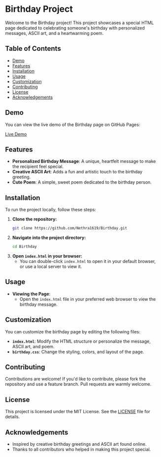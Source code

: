 # Birthday Project

Welcome to the Birthday project! This project showcases a special HTML page dedicated to celebrating someone's birthday with personalized messages, ASCII art, and a heartwarming poem.

## Table of Contents

- [Demo](#demo)
- [Features](#features)
- [Installation](#installation)
- [Usage](#usage)
- [Customization](#customization)
- [Contributing](#contributing)
- [License](#license)
- [Acknowledgements](#acknowledgements)

## Demo

You can view the live demo of the Birthday page on GitHub Pages:

[Live Demo](https://Nethra1619.github.io/Birthday/)

## Features

- **Personalized Birthday Message**: A unique, heartfelt message to make the recipient feel special.
- **Creative ASCII Art**: Adds a fun and artistic touch to the birthday greeting.
- **Cute Poem**: A simple, sweet poem dedicated to the birthday person.

## Installation

To run the project locally, follow these steps:

1. **Clone the repository:**
    ```bash
    git clone https://github.com/Nethra1619/Birthday.git
    ```
2. **Navigate into the project directory:**
    ```bash
    cd Birthday
    ```
3. **Open `index.html` in your browser:**
    - You can double-click `index.html` to open it in your default browser, or use a local server to view it.

## Usage

- **Viewing the Page**:
  - Open the `index.html` file in your preferred web browser to view the birthday message.

## Customization

You can customize the birthday page by editing the following files:

- **`index.html`**: Modify the HTML structure or personalize the message, ASCII art, and poem.
- **`birthday.css`**: Change the styling, colors, and layout of the page.

## Contributing

Contributions are welcome! If you'd like to contribute, please fork the repository and use a feature branch. Pull requests are warmly welcome.

## License

This project is licensed under the MIT License. See the [LICENSE](LICENSE) file for details.

## Acknowledgements

- Inspired by creative birthday greetings and ASCII art found online.
- Thanks to all contributors who helped in making this project special.
